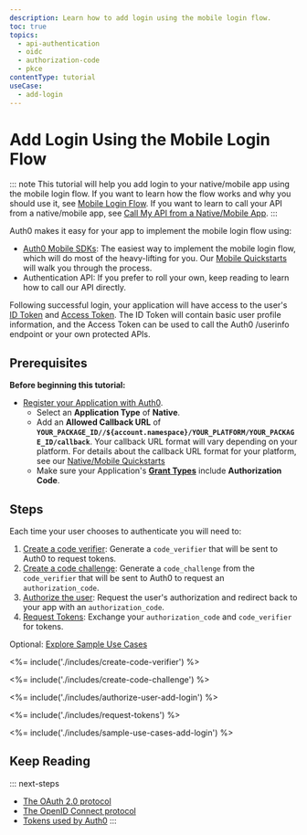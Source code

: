 ```yaml
---
description: Learn how to add login using the mobile login flow.
toc: true
topics:
  - api-authentication
  - oidc
  - authorization-code
  - pkce
contentType: tutorial
useCase:
  - add-login
---
```

# Add Login Using the Mobile Login Flow

::: note
This tutorial will help you add login to your native/mobile app using the mobile login flow. If you want to learn how the flow works and why you should use it, see [Mobile Login Flow](/flows/concepts/mobile-login-flow). If you want to learn to call your API from a native/mobile app, see [Call My API from a Native/Mobile App](/flows/guides/mobile-login-flow/call-api-using-mobile-login-flow).
:::

Auth0 makes it easy for your app to implement the mobile login flow using:

* [Auth0 Mobile SDKs](/libraries): The easiest way to implement the mobile login flow, which will do most of the heavy-lifting for you. Our [Mobile Quickstarts](/quickstart/native) will walk you through the process.
* Authentication API: If you prefer to roll your own, keep reading to learn how to call our API directly.

Following successful login, your application will have access to the user's [ID Token](/tokens/id-token) and [Access Token](/tokens/overview-access-tokens). The ID Token will contain basic user profile information, and the Access Token can be used to call the Auth0 /userinfo endpoint or your own protected APIs.

## Prerequisites

**Before beginning this tutorial:**

* [Register your Application with Auth0](/applications/native). 
  * Select an **Application Type** of **Native**.
  * Add an **Allowed Callback URL** of **`YOUR_PACKAGE_ID//${account.namespace}/YOUR_PLATFORM/YOUR_PACKAGE_ID/callback`**.
  Your callback URL format will vary depending on your platform. For details about the callback URL format for your platform, see our [Native/Mobile Quickstarts](/quickstart/native)
  * Make sure your Application's **[Grant Types](/applications/application-grant-types#how-to-edit-the-application-s-grant_types-property)** include **Authorization Code**.

## Steps

Each time your user chooses to authenticate you will need to:

1. [Create a code verifier](#create-a-code-verifier): 
Generate a `code_verifier` that will be sent to Auth0 to request tokens.
2. [Create a code challenge](#create-a-code-challenge): 
Generate a `code_challenge` from the `code_verifier` that will be sent to Auth0 to request an `authorization_code`.
3. [Authorize the user](#authorize-the-user): 
Request the user's authorization and redirect back to your app with an `authorization_code`.
4. [Request Tokens](#request-tokens): 
Exchange your `authorization_code` and `code_verifier` for tokens.

Optional: [Explore Sample Use Cases](#sample-use-cases)

<%= include('./includes/create-code-verifier') %>

<%= include('./includes/create-code-challenge') %>

<%= include('./includes/authorize-user-add-login') %>

<%= include('./includes/request-tokens') %>

<%= include('./includes/sample-use-cases-add-login') %>

## Keep Reading

::: next-steps
- [The OAuth 2.0 protocol](/protocols/oauth2)
- [The OpenID Connect protocol](/protocols/oidc)
- [Tokens used by Auth0](/tokens)
:::
